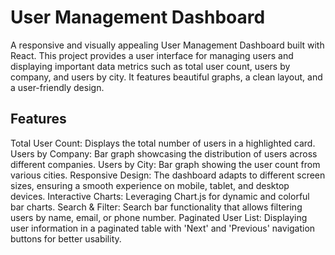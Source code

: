 # User Management Dashboard
A responsive and visually appealing User Management Dashboard built with React. This project provides a user interface for managing users and displaying important data metrics such as total user count, users by company, and users by city. It features beautiful graphs, a clean layout, and a user-friendly design.

## Features
Total User Count: Displays the total number of users in a highlighted card.
Users by Company: Bar graph showcasing the distribution of users across different companies.
Users by City: Bar graph showing the user count from various cities.
Responsive Design: The dashboard adapts to different screen sizes, ensuring a smooth experience on mobile, tablet, and desktop devices.
Interactive Charts: Leveraging Chart.js for dynamic and colorful bar charts.
Search & Filter: Search bar functionality that allows filtering users by name, email, or phone number.
Paginated User List: Displaying user information in a paginated table with 'Next' and 'Previous' navigation buttons for better usability.
